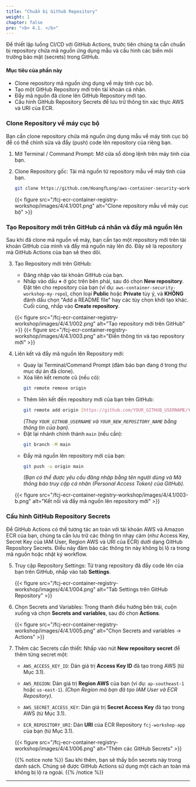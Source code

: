 ```yaml
---
title: "Chuẩn bị Github Repository"
weight: 1
chapter: false
pre: "<b> 4.1. </b>"
---
```


Để thiết lập luồng CI/CD với GitHub Actions, trước tiên chúng ta cần chuẩn bị repository chứa mã nguồn ứng dụng mẫu và cấu hình các biến môi trường bảo mật (secrets) trong GitHub.

#### Mục tiêu của phần này

* Clone repository mã nguồn ứng dụng về máy tính cục bộ.
* Tạo một GitHub Repository mới trên tài khoản cá nhân.
* Đẩy mã nguồn đã clone lên GitHub Repository mới tạo.
* Cấu hình GitHub Repository Secrets để lưu trữ thông tin xác thực AWS và URI của ECR.

### Clone Repository về máy cục bộ

Bạn cần clone repository chứa mã nguồn ứng dụng mẫu về máy tính cục bộ để có thể chỉnh sửa và đẩy (push) code lên repository của riêng bạn.

1.  Mở Terminal / Command Prompt: Mở cửa sổ dòng lệnh trên máy tính của bạn.

2.  Clone Repository gốc: Tải mã nguồn từ repository mẫu về máy tính của bạn.

    ```bash
    git clone https://github.com/HoangfLong/aws-container-security-workshop.git
    ```

    {{< figure src="/fcj-ecr-container-registry-workshop/images/4/4.1/001.png" alt="Clone repository mẫu về máy cục bộ" >}}


### Tạo Repository mới trên GitHub cá nhân và đẩy mã nguồn lên

Sau khi đã clone mã nguồn về máy, bạn cần tạo một repository mới trên tài khoản GitHub của mình và đẩy mã nguồn này lên đó. Đây sẽ là repository mà GitHub Actions của bạn sẽ theo dõi.

3.  Tạo Repository mới trên GitHub:
    * Đăng nhập vào tài khoản GitHub của bạn.
    * Nhấp vào dấu **+** ở góc trên bên phải, sau đó chọn **New repository**. Đặt tên cho repository của bạn (ví dụ: `aws-container-security-workshop-my-repo`), chọn loại **Public** hoặc **Private** tùy ý, và **KHÔNG** đánh dấu chọn "Add a README file" hay các tùy chọn khởi tạo khác. Cuối cùng, nhấp vào **Create repository**.

    {{< figure src="/fcj-ecr-container-registry-workshop/images/4/4.1/002.png" alt="Tạo repository mới trên GitHub" >}}
    {{< figure src="/fcj-ecr-container-registry-workshop/images/4/4.1/003.png" alt="Điền thông tin và tạo repository mới" >}}

4.  Liên kết và đẩy mã nguồn lên Repository mới:
    * Quay lại Terminal/Command Prompt (đảm bảo bạn đang ở trong thư mục dự án đã clone).
    * Xóa liên kết remote cũ (nếu có):
        ```bash
        git remote remove origin
        ```
    * Thêm liên kết đến repository mới của bạn trên GitHub:
        ```bash
        git remote add origin [https://github.com/YOUR_GITHUB_USERNAME/YOUR_NEW_REPOSITORY_NAME.git](https://github.com/YOUR_GITHUB_USERNAME/YOUR_NEW_REPOSITORY_NAME.git)
        ```
        *(Thay `YOUR_GITHUB_USERNAME` và `YOUR_NEW_REPOSITORY_NAME` bằng thông tin của bạn).*
    * Đặt lại nhánh chính thành `main` (nếu cần):
        ```bash
        git branch -M main
        ```
    * Đẩy mã nguồn lên repository mới của bạn:
        ```bash
        git push -u origin main
        ```
        *(Bạn có thể được yêu cầu đăng nhập bằng tên người dùng và Mã thông báo truy cập cá nhân (Personal Access Token) của GitHub).*

    {{< figure src="/fcj-ecr-container-registry-workshop/images/4/4.1/003-b.png" alt="Kết nối và đẩy mã nguồn lên repository mới" >}}

### Cấu hình GitHub Repository Secrets

Để GitHub Actions có thể tương tác an toàn với tài khoản AWS và Amazon ECR của bạn, chúng ta cần lưu trữ các thông tin nhạy cảm (như Access Key, Secret Key của IAM User, Region AWS và URI của ECR) dưới dạng GitHub Repository Secrets. Điều này đảm bảo các thông tin này không bị lộ ra trong mã nguồn hoặc nhật ký workflow.

5.  Truy cập Repository Settings: Từ trang repository đã đẩy code lên của bạn trên GitHub, nhấp vào tab **Settings**.

    {{< figure src="/fcj-ecr-container-registry-workshop/images/4/4.1/004.png" alt="Tab Settings trên GitHub Repository" >}}

6.  Chọn Secrets and Variables: Trong thanh điều hướng bên trái, cuộn xuống và chọn **Secrets and variables**, sau đó chọn **Actions**.

    {{< figure src="/fcj-ecr-container-registry-workshop/images/4/4.1/005.png" alt="Chọn Secrets and variables -> Actions" >}}

7.  Thêm các Secrets cần thiết: Nhấp vào nút **New repository secret** để thêm từng secret một:

    * `AWS_ACCESS_KEY_ID`: Dán giá trị **Access Key ID** đã tạo trong AWS (từ Mục 3.1).

    * `AWS_REGION`: Dán giá trị **Region AWS** của bạn (ví dụ: `ap-southeast-1` hoặc `us-east-1`). *(Chọn Region mà bạn đã tạo IAM User và ECR Repository).*

    * `AWS_SECRET_ACCESS_KEY`: Dán giá trị **Secret Access Key** đã tạo trong AWS (từ Mục 3.1).

    * `ECR_REPOSITORY_URI`: Dán **URI** của ECR Repository `fcj-workshop-app` của bạn (từ Mục 3.1).

    {{< figure src="/fcj-ecr-container-registry-workshop/images/4/4.1/006.png" alt="Thêm các GitHub Secrets" >}}

    {{% notice note %}}
Sau khi thêm, bạn sẽ thấy bốn secrets này trong danh sách. Chúng sẽ được GitHub Actions sử dụng một cách an toàn mà không bị lộ ra ngoài.
    {{% /notice %}}

---

